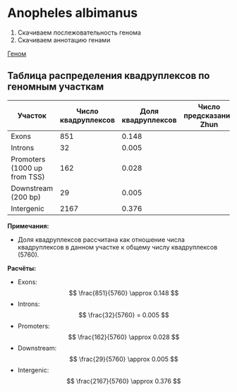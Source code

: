# Anopheles albimanus
1. Скачиваем послежовательность генома 
2. Скачиваем аннотацию генами

[Геном](https://www.ncbi.nlm.nih.gov/datasets/genome/GCF_013758885.1/)

## Таблица распределения квадруплексов по геномным участкам

| Участок                      | Число квадруплексов | Доля квадруплексов | Число предсказаний Zhun | Доля предсказаний Zhun | Число предсказаний ZDNABERT | Доля предсказаний ZDNABERT |
|------------------------------|---------------------|--------------------|-------------------------|------------------------|-----------------------------|----------------------------|
| Exons                        | 851                 | 0.148              |                         |                        |                             |                            |
| Introns                      | 32                  | 0.005              |                         |                        |                             |                            |
| Promoters (1000 up from TSS) | 162                 | 0.028              |                         |                        |                             |                            |
| Downstream (200 bp)          | 29                  | 0.005              |                         |                        |                             |                            |
| Intergenic                   | 2167                | 0.376              |                         |                        |                             |                            |

**Примечания:**
- Доля квадруплексов рассчитана как отношение числа квадруплексов в данном участке к общему числу квадруплексов (5760).

**Расчёты:**
- Exons: $$ \frac{851}{5760} \approx 0.148 $$
- Introns: $$ \frac{32}{5760} = 0.005 $$
- Promoters: $$ \frac{162}{5760} \approx 0.028 $$
- Downstream: $$ \frac{29}{5760} \approx 0.005 $$
- Intergenic: $$ \frac{2167}{5760} \approx 0.376 $$

